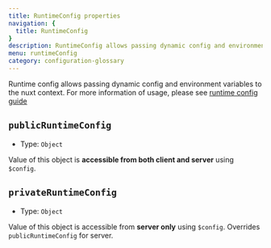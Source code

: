 ```yaml
---
title: RuntimeConfig properties
navigation: {
  title: RuntimeConfig
}
description: RuntimeConfig allows passing dynamic config and environment variables to the nuxt context
menu: runtimeConfig
category: configuration-glossary
---
```


Runtime config allows passing dynamic config and environment variables to the nuxt context. For more information of usage, please see [runtime config guide](/docs/directory-structure/nuxt-config#runtimeconfig)

## `publicRuntimeConfig`

- Type: `Object`

Value of this object is **accessible from both client and server** using `$config`.

## `privateRuntimeConfig`

- Type: `Object`

Value of this object is accessible from **server only** using `$config`. Overrides `publicRuntimeConfig` for server.
